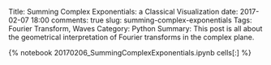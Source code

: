 ﻿Title: Summing Complex Exponentials: a Classical Visualization
date: 2017-02-07 18:00
comments: true
slug: summing-complex-exponentials
Tags: Fourier Transform, Waves
Category: Python
Summary: This post is all about the geometrical interpretation of Fourier transforms in the complex plane.

{% notebook 20170206_SummingComplexExponentials.ipynb cells[:] %}

